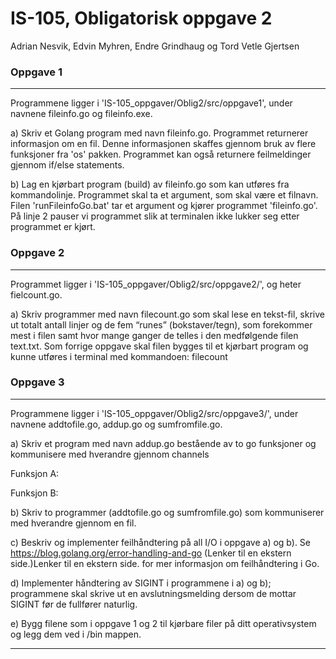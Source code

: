 # IS-105, Obligatorisk oppgave 2

Adrian Nesvik, Edvin Myhren, Endre Grindhaug og Tord Vetle Gjertsen


### Oppgave 1

----------------------------------------------------------------------------------------------------------

Programmene ligger i 'IS-105_oppgaver/Oblig2/src/oppgave1', under navnene fileinfo.go og fileinfo.exe.

a) Skriv et Golang program med navn fileinfo.go​.
Programmet returnerer informasjon om en fil. Denne informasjonen skaffes gjennom bruk av flere funksjoner fra 'os' pakken. Programmet kan også returnere feilmeldinger gjennom if/else statements.

b) Lag en kjørbart program (build) av fileinfo.go som kan utføres fra kommandolinje. Programmet skal ta et argument, som skal være et filnavn.
Filen 'runFileinfoGo.bat' tar et argument og kjører programmet 'fileinfo.go'. På linje 2 pauser vi programmet slik at terminalen ikke lukker seg etter programmet er kjørt.

### Oppgave 2

----------------------------------------------------------------------------------------------------------

Programmet ligger i 'IS-105_oppgaver/Oblig2/src/oppgave2/', og heter fielcount.go.

a) Skriv programmer med navn filecount.go som skal lese en tekst-fil, skrive ut totalt antall linjer og de fem “runes” (bokstaver/tegn), som forekommer mest i filen samt hvor mange ganger de telles i den medfølgende filen text.txt. Som forrige oppgave skal filen bygges til et kjørbart program og kunne utføres i terminal med kommandoen: filecount  <filnavn>


### Oppgave 3

----------------------------------------------------------------------------------------------------------

Programmene ligger i 'IS-105_oppgaver/Oblig2/src/oppgave3/', under navnene addtofile.go, addup.go og sumfromfile.go.

a) Skriv et program med navn addup.go bestående av to go funksjoner og kommunisere med hverandre gjennom channels


Funksjon A:


Funksjon B:
 

b) Skriv to programmer (addtofile.go og sumfromfile.go) som kommuniserer med hverandre gjennom en fil.


c) Beskriv og implementer feilhåndtering på all I/O i oppgave a) og b). Se https://blog.golang.org/error-handling-and-go (Lenker til en ekstern side.)Lenker til en ekstern side. for mer informasjon om feilhåndtering i Go.


d) Implementer håndtering av SIGINT i programmene i a) og b); programmene skal skrive ut en avslutningsmelding dersom de mottar SIGINT før de fullfører naturlig.


e) Bygg filene som i oppgave 1 og 2 til kjørbare filer på ditt operativsystem og legg dem ved i /bin mappen.

----------------------------------------------------------------------------------------------------------
